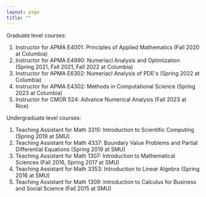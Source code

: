 ```yaml
---
layout: page
title: ""
---
```


Graduate level courses:
1. Instructor for APMA E4001: Principles of Applied Mathematics (Fall 2020 at Columbia)
2. Instructor for APMA E4990: Numeriacl Analysis and Optimization (Spring 2021, Fall 2021, Fall 2022 at Columbia)
3. Instructor for APMA E6302: Numeriacl Analysis of PDE's (Spring 2022 at Columbia)
4. Instructor for APMA E4302: Methods in Computational Science (Spring 2023 at Columbia)
5. Instructor for CMOR 524: Advance Numerical Analysis (Fall 2023 at Rice)

Undergraduate level courses:
1. Teaching Assistant for Math 3315: Introduction to Scientific Computing (Spring 2019 at SMU)
2. Teaching Assistant for Math 4337: Boundary Value Problems and Partial Differential Equations (Spring 2019 at SMU)
3. Teaching Assistant for Math 1307: Introduction to Mathematical Sciences (Fall 2016, Spring 2017 at SMU)
4. Teaching Assistant for Math 3353: Introduction to Linear Algebra (Spring 2016 at SMU)
5. Teaching Assistant for Math 1309: Introduction to Calculus for Business and Social Science (Fall 2015 at SMU)


